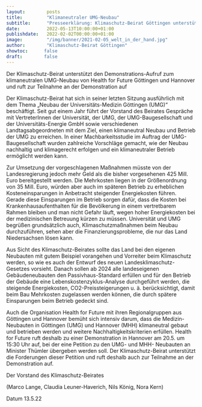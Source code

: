 ```yaml
---
layout:        posts
title:         "Klimaneutraler UMG-Neubau"
subtitle:      "Presseerklärung: Klimaschutz-Beirat Göttingen unterstützt den Demonstrations-Aufruf "
date:          2022-05-13T10:00:00+01:00
publishdate:   2022-02-02T00:00:00+01:00
image:         "/img/banner/2021-02-05_welt_in_der_hand.jpg"
author:        "Klimaschutz-Beirat Göttingen"
showtoc:      false
draft:        false
---
```



Der Klimaschutz-Beirat unterstützt den Demonstrations-Aufruf zum
klimaneutralen UMG-Neubau von Health for Future Göttingen und
Hannover und ruft zur Teilnahme an der Demonstration auf

Der Klimaschutz-Beirat hat sich in seiner letzten Sitzung ausführlich mit dem Thema
„Neubau der Universitäts-Medizin Göttingen (UMG)“ beschäftigt. Seit gut einem Jahr
führt der Vorstand des Beirates Gespräche mit VertreterInnen der Universität, der UMG,
der UMG-Baugesellschaft und der Universitäts-Energie GmbH sowie verschiedenen
Landtagsabgeordneten mit dem Ziel, einen klimaneutral Neubau und Betrieb der UMG
zu erreichen. In einer Machbarkeitsstudie im Auftrag der UMG-Baugesellschaft wurden
zahlreiche Vorschläge gemacht, wie der Neubau nachhaltig und klimagerecht erfolgen
und ein klimaneutraler Betrieb ermöglicht werden kann. 

Zur Umsetzung der vorgeschlagenen Maßnahmen müsste von der Landesregierung jedoch mehr Geld als die bisher
vorgesehenen 425 Mill. Euro bereitgestellt werden. Die Mehrkosten liegen in der Größenordnung von 35 Mill. Euro, würden aber auch im späteren Betrieb zu erheblichen
Kosteneinsparungen in Anbetracht steigender Energiekosten führen. Gerade diese Einsparungen im Betrieb sorgen dafür, dass die Kosten bei Krankenhausaufenthalten für
die Bevölkerung in einem vertretbarem Rahmen bleiben und man nicht Gefahr läuft,
wegen hoher Energiekosten bei der medizinischen Betreuung kürzen zu müssen.
Universität und UMG begrüßen grundsätzlich auch, Klimaschutzmaßnahmen beim Neubau durchzuführen, sehen aber die Finanzierungsprobleme, die nur das Land
Niedersachsen lösen kann.

Aus Sicht des Klimaschutz-Beirates sollte das Land bei den eigenen Neubauten mit gutem Beispiel vorangehen und Vorreiter beim Klimaschutz werden, so wie es auch der
Entwurf des neuen Landesklimaschutz-Gesetzes vorsieht. Danach sollen ab 2024 alle
landeseigenen Gebäudeneubauten den Passivhaus-Standard erfüllen und für den Betrieb der Gebäude eine Lebenskostenzyklus-Analyse durchgeführt werden, die steigende Energiekosten, CO2-Preissteigerungen u. ä. berücksichtigt, damit beim Bau
Mehrkosten zugelassen werden können, die durch spätere Einsparungen beim Betrieb
gedeckt sind.

Auch die Organisation Health for Future mit ihren Regionalgruppen aus Göttingen und
Hannover bemüht sich intensiv darum, dass die Medizin-Neubauten in Göttingen (UMG)
und Hannover (MHH) klimaneutral gebaut und betrieben werden und weitere Nachhaltigkeitskriterien erfüllen. Health for Future ruft deshalb zu einer Demonstration in Hannover am 20.5. um 15:30 Uhr auf, bei der eine Petition zu den UMG- und MHH-
Neubauten an Minister Thümler übergeben werden soll.
Der Klimaschutz-Beirat unterstützt die Forderungen dieser Petition und ruft deshalb
auch zur Teilnahme an der Demonstration auf.

Der Vorstand des Klimaschutz-Beirates

(Marco Lange, Claudia Leuner-Haverich, Nils König, Nora Kern)

Datum
13.5.22
